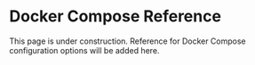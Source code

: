 # Docker Compose Reference

This page is under construction. Reference for Docker Compose configuration options will be added here.
